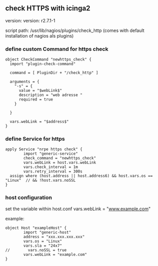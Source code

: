 ## check HTTPS with icinga2
version: version: r2.7.1-1

script path:
/usr/lib/nagios/plugins/check_http  (comes with default installation of nagios als plugins)

### define custom Command for https check
```
object CheckCommand "newhttps_check" {
  import "plugin-check-command"

  command = [ PluginDir + "/check_http" ]

  arguments = {
    "-s" = {
      value = "$webLink$"
      description = "web adresse "
      required = true
    }

  }

  vars.webLink = "$address$"
}

```

### define Service for https 
```
apply Service "nrpe https check" {
        import "generic-service"
        check_command = "newhttps_check"
        vars.webLink = host.vars.webLink
        vars.check_interval = 1m
        vars.retry_interval = 300s
  assign where (host.address || host.address6) && host.vars.os == "Linux"  // && !host.vars.noSSL
}

```

### host configuration
set the variable within host.conf 
        vars.webLink = "www.example.com"
        
example:
```
object Host "exampleHost" {
        import "generic-host"
        address = "xxx.xxx.xxx.xxx"
        vars.os = "Linux"
        vars.sla = "24x7"
//        vars.noSSL = true
        vars.webLink = "example.com"
}

```


